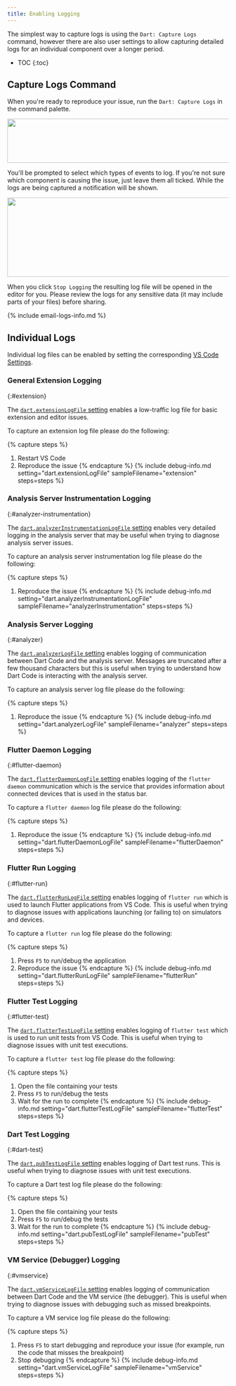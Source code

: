 ```yaml
---
title: Enabling Logging
---
```


The simplest way to capture logs is using the `Dart: Capture Logs` command, however there are also user settings to allow capturing detailed logs for an individual component over a longer period.

* TOC
{:toc}

## Capture Logs Command

When you're ready to reproduce your issue, run the `Dart: Capture Logs` in the command palette.

<img src="/images/capture_logs_command.png" width="700" height="100" />

You'll be prompted to select which types of events to log. If you're not sure which component is causing the issue, just leave them all ticked. While the logs are being captured a notification will be shown.

<img src="/images/capture_logs_notification.png" width="550" height="180" />

When you click `Stop Logging` the resulting log file will be opened in the editor for you. Please review the logs for any sensitive data (it may include parts of your files) before sharing.

{% include email-logs-info.md %}

## Individual Logs

Individual log files can be enabled by setting the corresponding [VS Code Settings](https://code.visualstudio.com/docs/getstarted/settings).

### General Extension Logging
{:#extension}

The [`dart.extensionLogFile` setting](/docs/settings/#dartextensionlogfile) enables a low-traffic log file for basic extension and editor issues.

To capture an extension log file please do the following:

{% capture steps %}
1. Restart VS Code
1. Reproduce the issue
{% endcapture %}
{% include debug-info.md
	setting="dart.extensionLogFile"
	sampleFilename="extension"
	steps=steps
%}

### Analysis Server Instrumentation Logging
{:#analyzer-instrumentation}

The [`dart.analyzerInstrumentationLogFile` setting](/docs/settings/#dartanalyzerinstrumentationlogfile) enables very detailed logging in the analysis server that may be useful when trying to diagnose analysis server issues.

To capture an analysis server instrumentation log file please do the following:

{% capture steps %}
1. Reproduce the issue
{% endcapture %}
{% include debug-info.md
	setting="dart.analyzerInstrumentationLogFile"
	sampleFilename="analyzerInstrumentation"
	steps=steps
%}

### Analysis Server Logging
{:#analyzer}

The [`dart.analyzerLogFile` setting](/docs/settings/#dartanalyzerlogfile) enables logging of communication between Dart Code and the analysis server. Messages are truncated after a few thousand characters but this is useful when trying to understand how Dart Code is interacting with the analysis server.

To capture an analysis server log file please do the following:

{% capture steps %}
1. Reproduce the issue
{% endcapture %}
{% include debug-info.md
	setting="dart.analyzerLogFile"
	sampleFilename="analyzer"
	steps=steps
%}

### Flutter Daemon Logging
{:#flutter-daemon}

The [`dart.flutterDaemonLogFile` setting](/docs/settings/#dartflutterdaemonlogfile) enables logging of the `flutter daemon` communication which is the service that provides information about connected devices that is used in the status bar.

To capture a `flutter daemon` log file please do the following:

{% capture steps %}
1. Reproduce the issue
{% endcapture %}
{% include debug-info.md
	setting="dart.flutterDaemonLogFile"
	sampleFilename="flutterDaemon"
	steps=steps
%}

### Flutter Run Logging
{:#flutter-run}

The [`dart.flutterRunLogFile` setting](/docs/settings/#dartflutterrunlogfile) enables logging of `flutter run` which is used to launch Flutter applications from VS Code. This is useful when trying to diagnose issues with applications launching (or failing to) on simulators and devices.

To capture a `flutter run` log file please do the following:

{% capture steps %}
1. Press `F5` to run/debug the application
1. Reproduce the issue
{% endcapture %}
{% include debug-info.md
	setting="dart.flutterRunLogFile"
	sampleFilename="flutterRun"
	steps=steps
%}

### Flutter Test Logging
{:#flutter-test}

The [`dart.flutterTestLogFile` setting](/docs/settings/#dartfluttertestlogfile) enables logging of `flutter test` which is used to run unit tests from VS Code. This is useful when trying to diagnose issues with unit test executions.

To capture a `flutter test` log file please do the following:

{% capture steps %}
1. Open the file containing your tests
1. Press `F5` to run/debug the tests
1. Wait for the run to complete
{% endcapture %}
{% include debug-info.md
	setting="dart.flutterTestLogFile"
	sampleFilename="flutterTest"
	steps=steps
%}

### Dart Test Logging
{:#dart-test}

The [`dart.pubTestLogFile` setting](/docs/settings/#dartpubtestlogfile) enables logging of Dart test runs. This is useful when trying to diagnose issues with unit test executions.

To capture a Dart test log file please do the following:

{% capture steps %}
1. Open the file containing your tests
1. Press `F5` to run/debug the tests
1. Wait for the run to complete
{% endcapture %}
{% include debug-info.md
	setting="dart.pubTestLogFile"
	sampleFilename="pubTest"
	steps=steps
%}

### VM Service (Debugger) Logging
{:#vmservice}

The [`dart.vmServiceLogFile` setting](/docs/settings/#dartvmservicelogfile) enables logging of communication between Dart Code and the VM service (the debugger). This is useful when trying to diagnose issues with debugging such as missed breakpoints.

To capture a VM service log file please do the following:

{% capture steps %}
1. Press `F5` to start debugging and reproduce your issue (for example, run the code that misses the breakpoint)
1. Stop debugging
{% endcapture %}
{% include debug-info.md
	setting="dart.vmServiceLogFile"
	sampleFilename="vmService"
	steps=steps
%}

